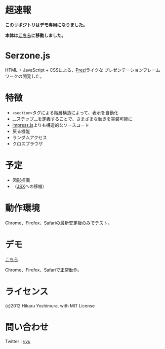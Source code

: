 # 超速報

**このリポジトリはデモ専用になりました。**

**本体は[こちら](https://github.com/yoshimuraYuu/Serzone)に移動しました。**

# Serzone.js

HTML + JavaScript + CSSによる、[Prezi](http://prezi.com/)ライクな
プレゼンテーションフレームワークの開発した。

# 特徴

* `<section>`タグによる階層構造によって、表示を自動化
* __ステップ__を定義することで、さまざまな動きを実装可能に
* [impress.js](https://github.com/bartaz/impress.js)よりも構造的なソースコード
* 戻る機能
* ランダムアクセス
* クロスプラウザ

# 予定

* 図形描画
* （[JSX](http://jsx.github.com/)への移植）

# 動作環境

Chrome、Firefox、Safariの最新安定板のみでテスト。

# デモ

[こちら](http://yoshimurayuu.github.com/Serzone-Demo/)

Chrome、Firefox、Safariで正常動作。

# ライセンス

(c)2012 Hikaru Yoshimura, with MIT License

# 問い合わせ

Twitter : [_yyu_](https://twitter.com/_yyu_)
